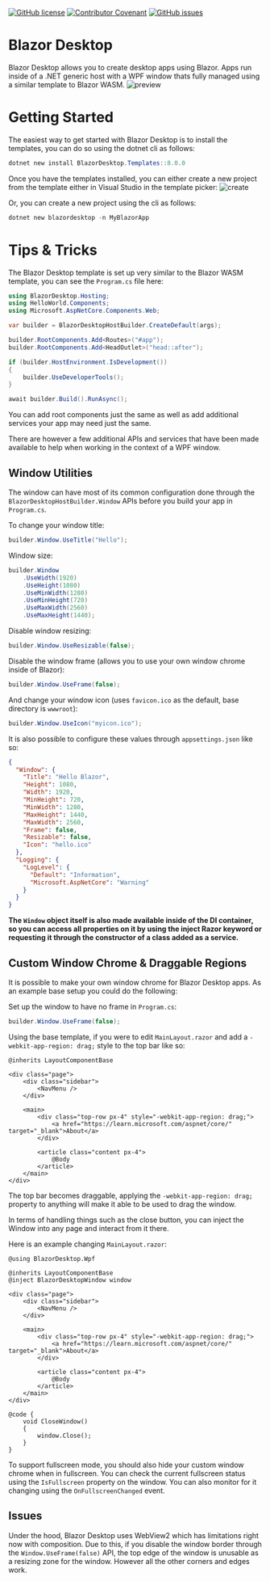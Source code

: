 [![GitHub license](https://img.shields.io/github/license/DotNetExtension/BlazorDesktop?style=for-the-badge&color=00bb00)](https://github.com/DotNetExtension/BlazorDesktop/blob/main/LICENSE.txt)
[![Contributor Covenant](https://img.shields.io/badge/Contributor%20Covenant-2.0-4baaaa?style=for-the-badge)](CODE_OF_CONDUCT.md)
[![GitHub issues](https://img.shields.io/github/issues/DotNetExtension/BlazorDesktop?style=for-the-badge)](https://github.com/DotNetExtension/BlazorDesktop/issues)

# Blazor Desktop
Blazor Desktop allows you to create desktop apps using Blazor. Apps run inside of a .NET generic host with a WPF window thats fully managed using a similar template to Blazor WASM.
![preview](https://github.com/DotNetExtension/BlazorDesktop/assets/2308261/7d025b49-e2f8-4b07-a57d-35f9a319d859)

# Getting Started
The easiest way to get started with Blazor Desktop is to install the templates, you can do so using the dotnet cli as follows:

```powershell
dotnet new install BlazorDesktop.Templates::8.0.0
```

Once you have the templates installed, you can either create a new project from the template either in Visual Studio in the template picker:
![create](https://github.com/DotNetExtension/BlazorDesktop/assets/2308261/5ac50c95-9b90-4d5f-bb4f-7aa8a242d823)

Or, you can create a new project using the cli as follows:
```powershell
dotnet new blazordesktop -n MyBlazorApp
```

# Tips & Tricks
The Blazor Desktop template is set up very similar to the Blazor WASM template, you can see the `Program.cs` file here:

```csharp
using BlazorDesktop.Hosting;
using HelloWorld.Components;
using Microsoft.AspNetCore.Components.Web;

var builder = BlazorDesktopHostBuilder.CreateDefault(args);

builder.RootComponents.Add<Routes>("#app");
builder.RootComponents.Add<HeadOutlet>("head::after");

if (builder.HostEnvironment.IsDevelopment())
{
    builder.UseDeveloperTools();
}

await builder.Build().RunAsync();
```

You can add root components just the same as well as add additional services your app may need just the same.

There are however a few additional APIs and services that have been made available to help when working in the context of a WPF window.

## Window Utilities
The window can have most of its common configuration done through the `BlazorDesktopHostBuilder.Window` APIs before you build your app in `Program.cs`.

To change your window title:
```csharp
builder.Window.UseTitle("Hello");
```

Window size:
```csharp
builder.Window
    .UseWidth(1920)
    .UseHeight(1080)
    .UseMinWidth(1280)
    .UseMinHeight(720)
    .UseMaxWidth(2560)
    .UseMaxHeight(1440);
```

Disable window resizing:
```csharp
builder.Window.UseResizable(false);
```

Disable the window frame (allows you to use your own window chrome inside of Blazor):
```csharp
builder.Window.UseFrame(false);
```

And change your window icon (uses `favicon.ico` as the default, base directory is `wwwroot`):
```csharp
builder.Window.UseIcon("myicon.ico");
```

It is also possible to configure these values through `appsettings.json` like so:
```json
{
  "Window": {
    "Title": "Hello Blazor",
    "Height": 1080,
    "Width": 1920,
    "MinHeight": 720,
    "MinWidth": 1280,
    "MaxHeight": 1440,
    "MaxWidth": 2560,
    "Frame": false,
    "Resizable": false,
    "Icon": "hello.ico"
  },
  "Logging": {
    "LogLevel": {
      "Default": "Information",
      "Microsoft.AspNetCore": "Warning"
    }
  }
}
```

**The `Window` object itself is also made available inside of the DI container, so you can access all properties on it by using the inject Razor keyword or requesting it through the constructor of a class added as a service.**

## Custom Window Chrome & Draggable Regions
It is possible to make your own window chrome for Blazor Desktop apps. As an example base setup you could do the following:

Set up the window to have no frame in `Program.cs`:
```csharp
builder.Window.UseFrame(false);
```

Using the base template, if you were to edit `MainLayout.razor` and add a `-webkit-app-region: drag;` style to the top bar like so:
```razor
@inherits LayoutComponentBase

<div class="page">
    <div class="sidebar">
        <NavMenu />
    </div>

    <main>
        <div class="top-row px-4" style="-webkit-app-region: drag;">
            <a href="https://learn.microsoft.com/aspnet/core/" target="_blank">About</a>
        </div>

        <article class="content px-4">
            @Body
        </article>
    </main>
</div>
```
The top bar becomes draggable, applying the `-webkit-app-region: drag;` property to anything will make it able to be used to drag the window.

In terms of handling things such as the close button, you can inject the Window into any page and interact from it there.

Here is an example changing `MainLayout.razor`:
```razor
@using BlazorDesktop.Wpf

@inherits LayoutComponentBase
@inject BlazorDesktopWindow window

<div class="page">
    <div class="sidebar">
        <NavMenu />
    </div>

    <main>
        <div class="top-row px-4" style="-webkit-app-region: drag;">
            <a href="https://learn.microsoft.com/aspnet/core/" target="_blank">About</a>
        </div>

        <article class="content px-4">
            @Body
        </article>
    </main>
</div>

@code {
    void CloseWindow()
    {
        window.Close();
    }
}
```

To support fullscreen mode, you should also hide your custom window chrome when in fullscreen. You can check the current fullscreen status using the `IsFullscreen` property on the window. You can also monitor for it changing using the `OnFullscreenChanged` event.

## Issues
Under the hood, Blazor Desktop uses WebView2 which has limitations right now with composition. Due to this, if you disable the window border through the `Window.UseFrame(false)` API, the top edge of the window is unusable as a resizing zone for the window. However all the other corners and edges work.
